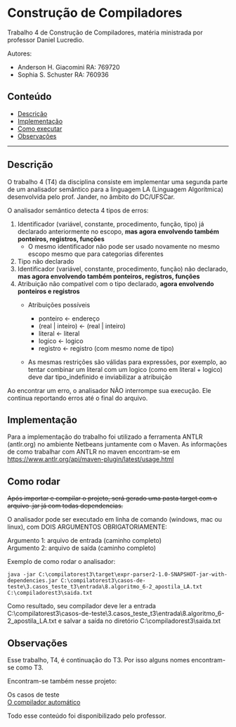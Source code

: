 # Construção de Compiladores

Trabalho 4 de Construção de Compiladores, matéria ministrada por professor Daniel Lucredio.

Autores: 
- Anderson H. Giacomini RA: 769720
- Sophia S. Schuster RA: 760936

## Conteúdo
- [Descrição](#descricao)
- [Implementação](#implementacao)
- [Como executar](#como)
- [Observações](#obs)

*******

<div id='descricao'>

## Descrição

O trabalho 4 (T4) da disciplina consiste em implementar uma segunda parte de um analisador semântico para a linguagem LA (Linguagem Algorítmica) desenvolvida pelo prof. Jander, no âmbito do DC/UFSCar.


O analisador semântico detecta 4 tipos de erros:
  
1. Identificador (variável, constante, procedimento, função, tipo) já declarado anteriormente no escopo, **mas agora envolvendo também ponteiros, registros, funções**
   - O mesmo identificador não pode ser usado novamente no mesmo escopo mesmo que para categorias diferentes
2. Tipo não declarado
3. Identificador (variável, constante, procedimento, função) não declarado, **mas agora envolvendo também ponteiros, registros, funções**
4. Atribuição não compatível com o tipo declarado, **agora envolvendo ponteiros e registros**
   - Atribuições possíveis
     - ponteiro ← endereço
     - (real | inteiro) ← (real | inteiro)
     - literal ← literal
     - logico ← logico
     - registro ← registro (com mesmo nome de tipo)

   - As mesmas restrições são válidas para expressões, por exemplo, ao tentar combinar um literal com um logico (como em literal + logico) deve dar tipo_indefinido e inviabilizar a atribuição

Ao encontrar um erro, o analisador NÃO interrompe sua execução. Ele continua reportando erros até o final do arquivo.

<div id='implementacao'>

## Implementação

Para a implementação do trabalho foi utilizado a ferramenta ANTLR (antlr.org) no ambiente Netbeans juntamente com o Maven. As informações de como trabalhar com ANTLR no maven encontram-se em https://www.antlr.org/api/maven-plugin/latest/usage.html

<div id='como'>

## Como rodar

<strike>Após importar e compilar o projeto, será gerado uma pasta target com o arquivo .jar já com todas dependencias.</strike>
  
O analisador pode ser executado em linha de comando (windows, mac ou linux), com DOIS ARGUMENTOS OBRIGATORIAMENTE:
  
Argumento 1: arquivo de entrada (caminho completo)<br>
Argumento 2: arquivo de saída (caminho completo)

Exemplo de como rodar o analisador:

```
java -jar C:\compilatorest3\target\expr-parser2-1.0-SNAPSHOT-jar-with-dependencies.jar C:\compilatorest3\casos-de-teste\3.casos_teste_t3\entrada\8.algoritmo_6-2_apostila_LA.txt C:\compiladorest3\saida.txt
```

Como resultado, seu compilador deve ler a entrada C:\compilatorest3\casos-de-teste\3.casos_teste_t3\entrada\8.algoritmo_6-2_apostila_LA.txt e salvar a saída no diretório C:\compiladorest3\saida.txt

<div id='obs'>

## Observações
  
Esse trabalho, T4, é continuação do T3. Por isso alguns nomes encontram-se como T3.

Encontram-se também nesse projeto:
  
Os casos de teste <br>
  <a href="https://github.com/dlucredio/compiladores-corretor-automatico/blob/master/Compiladores.CorretorT1T2T3.docx.pdf">O compilador automático </a>

Todo esse conteúdo foi disponibilizado pelo professor. 

